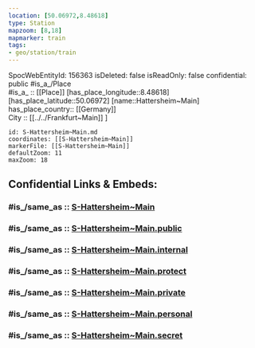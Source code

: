 ```yaml
---
location: [50.06972,8.48618] 
type: Station 
mapzoom: [8,18] 
mapmarker: train 
tags:
- geo/station/train
---
```

SpocWebEntityId: 156363
isDeleted: false
isReadOnly: false
confidential: public
#is_a_/Place  
#is_a_ :: [[Place]] 
[has_place_longitude::8.48618] 
[has_place_latitude::50.06972] 
[name::Hattersheim~Main] 
has_place_country:: [[Germany]]  
City :: [[../../Frankfurt~Main]] ] 


```leaflet
id: S-Hattersheim~Main.md
coordinates: [[S-Hattersheim~Main]] 
markerFile: [[S-Hattersheim~Main]] 
defaultZoom: 11 
maxZoom: 18
```


## Confidential Links & Embeds: 

### #is_/same_as :: [S-Hattersheim~Main](/_Standards/Earth/Continent/Europe/Europe~Central/Germany/Germany~West/Hessen/counties~Hessen/Frankfurt~Main/Stations-FFM~S/S-Hattersheim~Main.md) 

### #is_/same_as :: [S-Hattersheim~Main.public](/_public/Earth/Continent/Europe/Europe~Central/Germany/Germany~West/Hessen/counties~Hessen/Frankfurt~Main/Stations-FFM~S/S-Hattersheim~Main.public.md) 

### #is_/same_as :: [S-Hattersheim~Main.internal](/_internal/Earth/Continent/Europe/Europe~Central/Germany/Germany~West/Hessen/counties~Hessen/Frankfurt~Main/Stations-FFM~S/S-Hattersheim~Main.internal.md) 

### #is_/same_as :: [S-Hattersheim~Main.protect](/_protect/Earth/Continent/Europe/Europe~Central/Germany/Germany~West/Hessen/counties~Hessen/Frankfurt~Main/Stations-FFM~S/S-Hattersheim~Main.protect.md) 

### #is_/same_as :: [S-Hattersheim~Main.private](/_private/Earth/Continent/Europe/Europe~Central/Germany/Germany~West/Hessen/counties~Hessen/Frankfurt~Main/Stations-FFM~S/S-Hattersheim~Main.private.md) 

### #is_/same_as :: [S-Hattersheim~Main.personal](/_personal/Earth/Continent/Europe/Europe~Central/Germany/Germany~West/Hessen/counties~Hessen/Frankfurt~Main/Stations-FFM~S/S-Hattersheim~Main.personal.md) 

### #is_/same_as :: [S-Hattersheim~Main.secret](/_secret/Earth/Continent/Europe/Europe~Central/Germany/Germany~West/Hessen/counties~Hessen/Frankfurt~Main/Stations-FFM~S/S-Hattersheim~Main.secret.md)


